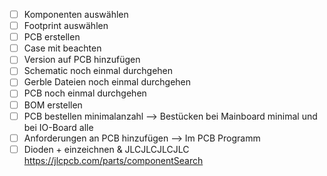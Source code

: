 - [ ] Komponenten auswählen
- [ ] Footprint auswählen
- [ ] PCB erstellen
- [ ] Case mit beachten
- [ ] Version auf PCB hinzufügen
- [ ] Schematic noch einmal durchgehen
- [ ] Gerble Dateien noch einmal durchgehen
- [ ] PCB noch einmal durchgehen
- [ ] BOM erstellen
- [ ] PCB bestellen minimalanzahl --> Bestücken bei Mainboard minimal und bei IO-Board alle
- [ ] Anforderungen an PCB hinzufügen --> Im PCB Programm
- [ ] Dioden + einzeichnen & JLCJLCJLCJLC
https://jlcpcb.com/parts/componentSearch
